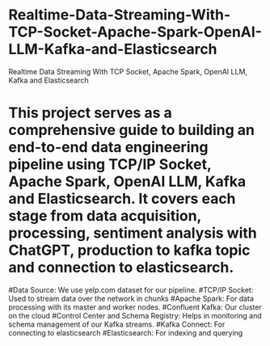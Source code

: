 # Realtime-Data-Streaming-With-TCP-Socket-Apache-Spark-OpenAI-LLM-Kafka-and-Elasticsearch
Realtime Data Streaming With TCP Socket, Apache Spark, OpenAI LLM, Kafka and Elasticsearch
# This project serves as a comprehensive guide to building an end-to-end data engineering pipeline using TCP/IP Socket, Apache Spark, OpenAI LLM, Kafka and Elasticsearch. It covers each stage from data acquisition, processing, sentiment analysis with ChatGPT, production to kafka topic and connection to elasticsearch.


#Data Source: We use yelp.com dataset for our pipeline.
#TCP/IP Socket: Used to stream data over the network in chunks
#Apache Spark: For data processing with its master and worker nodes.
#Confluent Kafka: Our cluster on the cloud
#Control Center and Schema Registry: Helps in monitoring and schema management of our Kafka streams.
#Kafka Connect: For connecting to elasticsearch
#Elasticsearch: For indexing and querying
